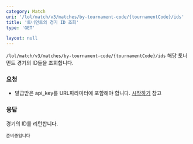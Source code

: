 ```yaml
---
category: Match
uri: '/lol/match/v3/matches/by-tournament-code/{tournamentCode}/ids'
title: '토너먼트의 경기 ID 조회'
type: 'GET'

layout: null
---
```

`/lol/match/v3/matches/by-tournament-code/{tournamentCode}/ids`
해당 토너먼트 경기의 ID들을 조회합니다.

### 요청


* 발급받은 api_key를 URL파라미터에 포함해야 합니다.
[시작하기](#/getting-started) 참고

### 응답

경기의 ID를 리턴합니다.

```
준비중입니다
```